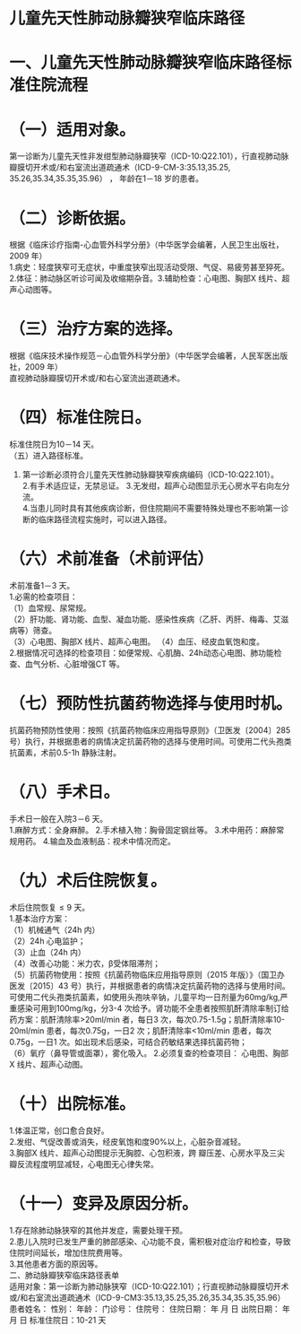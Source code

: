 # 儿童先天性肺动脉瓣狭窄临床路径  
# 一、儿童先天性肺动脉瓣狭窄临床路径标准住院流程  
# （一）适用对象。  
第一诊断为儿童先天性非发绀型肺动脉瓣狭窄（ICD-10:Q22.101），行直视肺动脉瓣膜切开术或/和右室流出道疏通术（ICD-9-CM-3:35.13,35.25, 35.26,35.34,35.35,35.96） ， 年龄在1－18 岁的患者。  
# （二）诊断依据。  
根据《临床诊疗指南-心血管外科学分册》（中华医学会编著，人民卫生出版社，2009 年）  
1.病史：轻度狭窄可无症状，中重度狭窄出现活动受限、气促、易疲劳甚至猝死。  
2.体征：肺动脉区听诊可闻及收缩期杂音。3.辅助检查：心电图、胸部X 线片、超声心动图等。  
# （三）治疗方案的选择。  
根据《临床技术操作规范－心血管外科学分册》（中华医学会编著，人民军医出版社，2009 年）  
直视肺动脉瓣膜切开术或/和右心室流出道疏通术。  
# （四）标准住院日。  
标准住院日为10－14 天。  
（五）进入路径标准。  
1. 第一诊断必须符合儿童先天性肺动脉瓣狭窄疾病编码（ICD-10:Q22.101）。  
2.有手术适应证，无禁忌证。  3.无发绀，超声心动图显示无心房水平右向左分流。  
4.当患儿同时具有其他疾病诊断，但住院期间不需要特殊处理也不影响第一诊断的临床路径流程实施时，可以进入路径。  
# （六）术前准备（术前评估）  
术前准备1－3 天。  
1.必需的检查项目：  
（1）血常规、尿常规。  
（2）肝功能、肾功能、血型、凝血功能、感染性疾病（乙肝、丙肝、梅毒、艾滋病等）筛查。  
（3）心电图、胸部X 线片、超声心电图。 （4）血压、经皮血氧饱和度。  
2.根据情况可选择的检查项目：如便常规、心肌酶、24h动态心电图、肺功能检查、血气分析、心脏增强CT 等。  
# （七）预防性抗菌药物选择与使用时机。  
抗菌药物预防性使用：按照《抗菌药物临床应用指导原则》（卫医发〔2004〕285 号）执行，并根据患者的病情决定抗菌药物的选择与使用时间。可使用二代头孢类抗菌素，术前0.5-1h 静脉注射。  
# （八）手术日。  
手术日一般在入院3－6 天。  
1.麻醉方式：全身麻醉。 2.手术植入物：胸骨固定钢丝等。 3.术中用药：麻醉常规用药。 4.输血及血液制品：视术中情况而定。  
# （九）术后住院恢复。  
术后住院恢复${\leqslant}9$ 天。  
1.基本治疗方案：  
（1）机械通气（24h 内）  
（2）24h 心电监护；  
（3）止血（24h 内）  
（4）改善心功能：米力农，β受体阻滞剂；  
（5）抗菌药物使用：按照《抗菌药物临床应用指导原则（2015 年版）》（国卫办医发〔2015〕43 号）执行，并根据患者的病情决定抗菌药物的选择与使用时间。可使用二代头孢类抗菌素，如使用头孢呋辛钠，儿童平均一日剂量为60mg/kg,严重感染可用到100mg/kg，分3-4 次给予。肾功能不全患者按照肌酐清除率制订给药方案：肌酐清除率>20ml/min 者，每日3 次，每次0.75-1.5g；肌酐清除率10-20ml/min 患者，每次0.75g，一日2 次；肌酐清除率<10ml/min 患者，每次0.75g，一日1 次。如出现术后感染，可结合药敏结果选择抗菌药物；  
（6）氧疗（鼻导管或面罩），雾化吸入。 2.必须复查的检查项目： 心电图、胸部X 线片、超声心动图。  
# （十）出院标准。  
1.体温正常，创口愈合良好。  
2.发绀、气促改善或消失，经皮氧饱和度$90\%$以上，心脏杂音减轻。  
3.胸部X 线片、超声心动图提示无胸腔、心包积液，跨 瓣压差、心房水平及三尖瓣反流程度明显减轻，心电图无心律失常。  
# （十一）变异及原因分析。  
1.存在除肺动脉狭窄的其他并发症，需要处理干预。  
2.患儿入院时已发生严重的肺部感染、心功能不良，需积极对症治疗和检查，导致住院时间延长，增加住院费用等。  
3.其他患者方面的原因等。  
二、肺动脉瓣狭窄临床路径表单  
适用对象：第一诊断为肺动脉狭窄（ICD-10:Q22.101）；行直视肺动脉瓣膜切开术或/和右室流出道疏通术（ICD-9-CM3:35.13,35.25,35.26,35.34,35.35,35.96）  
患者姓名：            性别：     年龄：     门诊号：          住院号：             住院日期：      年   月   日  出院日期：      年   月   日 标准住院日：10-21 天  
